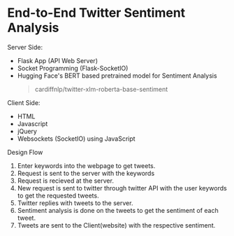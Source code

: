 # End-to-End Twitter Sentiment Analysis

Server Side:
- Flask App (API Web Server)
- Socket Programming (Flask-SocketIO)
- Hugging Face's BERT based pretrained model for Sentiment Analysis
    > cardiffnlp/twitter-xlm-roberta-base-sentiment

Client Side:
- HTML
- Javascript 
- jQuery
- Websockets (SocketIO) using JavaScript

Design Flow
1. Enter keywords into the webpage to get tweets.
2. Request is sent to the server with the keywords
3. Request is recieved at the server.
4. New request is sent to twitter through twitter API with the user keywords to get the requested  tweets.
5. Twitter replies with tweets to the server.
6. Sentiment analysis is done on the tweets to get the sentiment of each tweet.
7. Tweets are sent to the Client(website) with the respective sentiment.